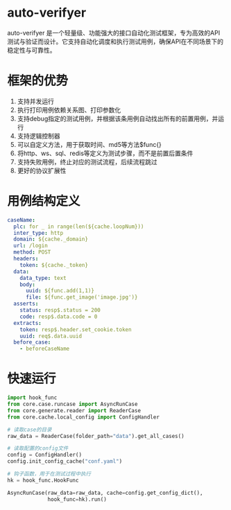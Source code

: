 # auto-verifyer

auto-verifyer 是一个轻量级、功能强大的接口自动化测试框架，专为高效的API测试与验证而设计。它支持自动化调度和执行测试用例，确保API在不同场景下的稳定性与可靠性。

# 框架的优势

1. 支持并发运行
2. 执行打印用例依赖关系图、打印参数化
3. 支持debug指定的测试用例，并根据该条用例自动找出所有的前置用例，并运行
4. 支持逻辑控制器
5. 可以自定义方法，用于获取时间、md5等方法$func{}
6. 将http、ws、sql、redis等定义为测试步骤，而不是前置后置条件
7. 支持失败用例，终止对应的测试流程，后续流程跳过
8. 更好的协议扩展性

# 用例结构定义

```yaml
caseName:
  plc: for _ in range(len(${cache.loopNum}))
  inter_type: http
  domain: ${cache._domain}
  url: /login
  method: POST
  headers:
    token: ${cache._token}
  data:
    data_type: text
    body:
      uuid: ${func.add(1,1)}
      file: ${func.get_image('image.jpg')}
  asserts:
    status: resp$.status = 200
    code: resp$.data.code = 0
  extracts:
    token: resp$.header.set_cookie.token
    uuid: req$.data.uuid
  before_case:
    - beforeCaseName
```

# 快速运行

```python
import hook_func
from core.case.runcase import AsyncRunCase
from core.generate.reader import ReaderCase
from core.cache.local_config import ConfigHandler

# 读取case的目录
raw_data = ReaderCase(folder_path="data").get_all_cases()

# 读取配置的config文件
config = ConfigHandler()
config.init_config_cache("conf.yaml")

# 钩子函数，用于在测试过程中执行
hk = hook_func.HookFunc

AsyncRunCase(raw_data=raw_data, cache=config.get_config_dict(),
             hook_func=hk).run()

```